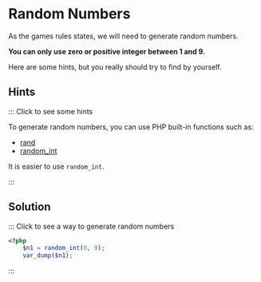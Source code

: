 # Random Numbers

As the games rules states, we will need to generate random numbers.

**You can only use zero or positive integer between 1 and 9.**  

Here are some hints, but you really should try to find by yourself.

## Hints

::: Click to see some hints

To generate random numbers, you can use PHP built-in functions such as:

- [rand](https://www.php.net/manual/fr/function.rand.php)
- [random_int](https://www.php.net/manual/fr/function.random-int.php)

It is easier to use `random_int`.

:::

## Solution

::: Click to see a way to generate random numbers

```php runnable
<?php 
    $n1 = random_int(0, 9);
    var_dump($n1);
```

:::

